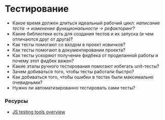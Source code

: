 # Тестирование

* Какое время должен длиться идеальный рабочий цикл: _написание теста -> изменение функциональности -> рефакторинг_?
* Какие библиотеки есть для создания тестов и их запуска (и чем отличаются друг от друга)?
* Как тесты помогают со входом в проект новичков?
* Как тесты помогают в документировании проекта?
* Как тесты ускоряют получение фидбека от проделанной работы и почему этот фидбек важен?
* Какие этапы ручного тестирования помогают избегать unit-тесты?
* Зачем добиваться того, чтобы тесты работали быстро?
* Как добиваться того, чтобы ошибки в тестах были максимально очевидными?
* Нужно ли автоматизированно тестировать сами тесты?

### Ресурсы

* [JS testing tools overview](https://medium.com/welldone-software/an-overview-of-javascript-testing-in-2019-264e19514d0a)
